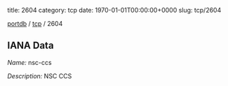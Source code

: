 title: 2604
category: tcp
date: 1970-01-01T00:00:00+0000
slug: tcp/2604

[portdb](/) / [tcp](/category/tcp.html) / 2604


## IANA Data

_Name:_ nsc-ccs

_Description:_ NSC CCS

